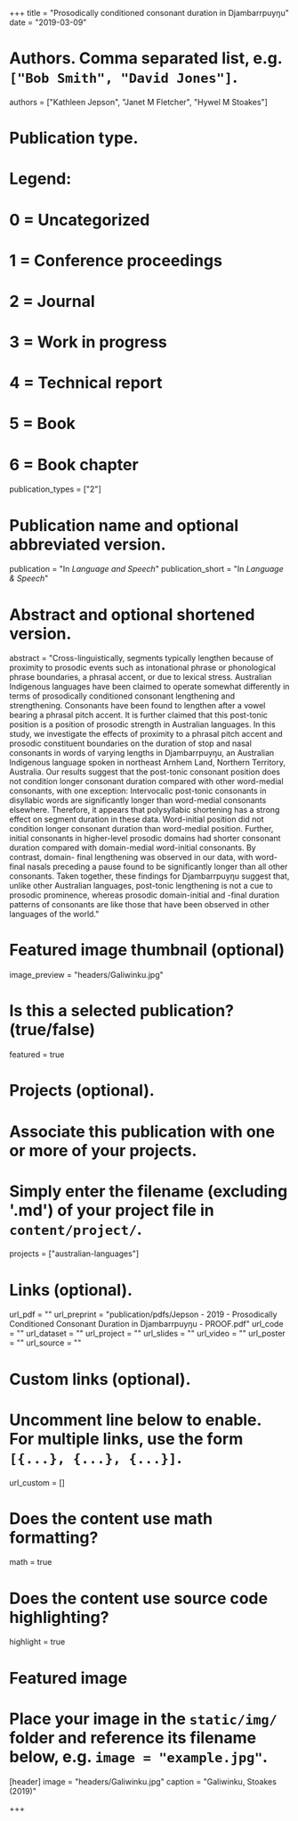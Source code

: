 +++
title = "Prosodically conditioned consonant duration in Djambarrpuyŋu"
date = "2019-03-09"

# Authors. Comma separated list, e.g. `["Bob Smith", "David Jones"]`.
authors = ["Kathleen Jepson", "Janet M Fletcher", "Hywel M Stoakes"]

# Publication type.
# Legend:
# 0 = Uncategorized
# 1 = Conference proceedings
# 2 = Journal
# 3 = Work in progress
# 4 = Technical report
# 5 = Book
# 6 = Book chapter
publication_types = ["2"]

# Publication name and optional abbreviated version.
publication = "In *Language and Speech*"
publication_short = "In *Language & Speech*"

# Abstract and optional shortened version.
abstract = "Cross-linguistically, segments typically lengthen because of proximity to prosodic events such as intonational phrase or phonological phrase boundaries, a phrasal accent, or due to lexical stress. Australian Indigenous languages have been claimed to operate somewhat differently in terms of prosodically conditioned consonant lengthening and strengthening. Consonants have been found to lengthen after a vowel bearing a phrasal pitch accent. It is further claimed that this post-tonic position is a position of prosodic strength in Australian languages. In this study, we investigate the effects of proximity to a phrasal pitch accent and prosodic constituent boundaries on the duration of stop and nasal consonants in words of varying lengths in Djambarrpuyŋu, an Australian Indigenous language spoken in northeast Arnhem Land, Northern Territory, Australia. Our results suggest that the post-tonic consonant position does not condition longer consonant duration compared with other word-medial consonants, with one exception: Intervocalic post-tonic consonants in disyllabic words are significantly longer than word-medial consonants elsewhere. Therefore, it appears that polysyllabic shortening has a strong effect on segment duration in these data. Word-initial position did not condition longer consonant duration than word-medial position. Further, initial consonants in higher-level prosodic domains had shorter consonant duration compared with domain-medial word-initial consonants. By contrast, domain- final lengthening was observed in our data, with word-final nasals preceding a pause found to be significantly longer than all other consonants. Taken together, these findings for Djambarrpuyŋu suggest that, unlike other Australian languages, post-tonic lengthening is not a cue to prosodic prominence, whereas prosodic domain-initial and -final duration patterns of consonants are like those that have been observed in other languages of the world."

# Featured image thumbnail (optional)
image_preview = "headers/Galiwinku.jpg"

# Is this a selected publication? (true/false)
featured = true

# Projects (optional).
#   Associate this publication with one or more of your projects.
#   Simply enter the filename (excluding '.md') of your project file in `content/project/`.
projects = ["australian-languages"]

# Links (optional).
url_pdf = ""
url_preprint = "publication/pdfs/Jepson - 2019 - Prosodically Conditioned Consonant Duration in Djambarrpuyŋu - PROOF.pdf"
url_code = ""
url_dataset = ""
url_project = ""
url_slides = ""
url_video = ""
url_poster = ""
url_source = ""

# Custom links (optional).
#   Uncomment line below to enable. For multiple links, use the form `[{...}, {...}, {...}]`.
url_custom = []

# Does the content use math formatting?
math = true

# Does the content use source code highlighting?
highlight = true

# Featured image
# Place your image in the `static/img/` folder and reference its filename below, e.g. `image = "example.jpg"`.
[header]
image = "headers/Galiwinku.jpg"
caption = "Galiwinku, Stoakes (2019)"

+++

<!-- More detail can easily be written here using *Markdown* and $\rm \LaTeX$ math code. -->
